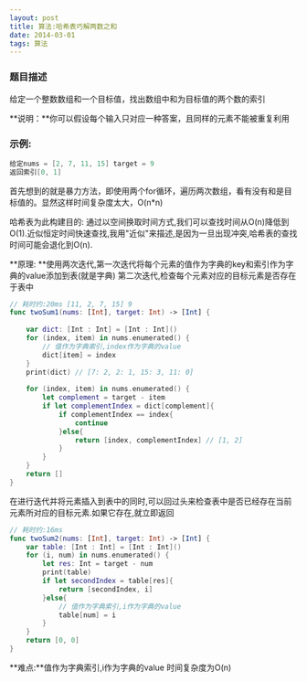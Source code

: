 ```yaml
---
layout: post
title: 算法:哈希表巧解两数之和
date: 2014-03-01
tags: 算法
---
```

### 题目描述

给定一个整数数组和一个目标值，找出数组中和为目标值的两个数的索引

**说明：**你可以假设每个输入只对应一种答案，且同样的元素不能被重复利用

### 示例:
```swift
给定nums = [2, 7, 11, 15] target = 9
返回索引[0, 1]
```
首先想到的就是暴力方法，即使用两个for循环，遍历两次数组，看有没有和是目标值的。显然这样时间复杂度太大，O(n*n)

哈希表为此构建目的: 通过以空间换取时间方式,我们可以查找时间从O(n)降低到O(1).近似恒定时间快速查找,我用"近似"来描述,是因为一旦出现冲突,哈希表的查找时间可能会退化到O(n).

**原理: **使用两次迭代,第一次迭代将每个元素的值作为字典的key和索引作为字典的value添加到表(就是字典)
第二次迭代,检查每个元素对应的目标元素是否存在于表中

```swift
// 耗时约:20ms [11, 2, 7, 15] 9
func twoSum1(nums: [Int], target: Int) -> [Int] {
    
    var dict: [Int : Int] = [Int : Int]()
    for (index, item) in nums.enumerated() {
        // 值作为字典索引,index作为字典的value
        dict[item] = index
    }
    print(dict) // [7: 2, 2: 1, 15: 3, 11: 0]
    
    for (index, item) in nums.enumerated() {
        let complement = target - item
        if let complementIndex = dict[complement]{
            if complementIndex == index{
                continue
            }else{
                return [index, complementIndex] // [1, 2]
            }
        }
    }
    return []
}
```

在进行迭代并将元素插入到表中的同时,可以回过头来检查表中是否已经存在当前元素所对应的目标元素.如果它存在,就立即返回
```swift
// 耗时约:16ms
func twoSum2(nums: [Int], target: Int) -> [Int] {
    var table: [Int : Int] = [Int : Int]()
    for (i, num) in nums.enumerated() {
        let res: Int = target - num
        print(table)
        if let secondIndex = table[res]{
            return [secondIndex, i]
        }else{
            // 值作为字典索引,i作为字典的value
            table[num] = i
        }
    }
    return [0, 0]
}
```
**难点:**值作为字典索引,i作为字典的value
时间复杂度为O(n)


